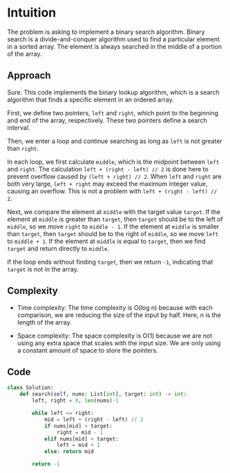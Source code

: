 # Intuition

The problem is asking to implement a binary search algorithm. Binary search is a divide-and-conquer algorithm used to find a particular element in a sorted array. The element is always searched in the middle of a portion of the array.

## Approach

Sure. This code implements the binary lookup algorithm, which is a search algorithm that finds a specific element in an ordered array.

First, we define two pointers, `left` and `right`, which point to the beginning and end of the array, respectively. These two pointers define a search interval.

Then, we enter a loop and continue searching as long as `left` is not greater than `right`.

In each loop, we first calculate `middle`, which is the midpoint between `left` and `right`. The calculation `left + (right - left) // 2` is done here to prevent overflow caused by `(left + right) // 2`. When `left` and `right` are both very large, `left + right` may exceed the maximum integer value, causing an overflow. This is not a problem with `left + (right - left) // 2`.

Next, we compare the element at `middle` with the target value `target`. If the element at `middle` is greater than `target`, then `target` should be to the left of `middle`, so we move `right` to `middle - 1`. If the element at `middle` is smaller than `target`, then `target` should be to the right of `middle`, so we move `left` to `middle + 1`. If the element at `middle` is equal to `target`, then we find `target` and return directly to `middle`.

If the loop ends without finding `target`, then we return `-1`, indicating that `target` is not in the array.

## Complexity

- Time complexity: The time complexity is O(log n) because with each comparison, we are reducing the size of the input by half. Here, n is the length of the array.

- Space complexity: The space complexity is O(1) because we are not using any extra space that scales with the input size. We are only using a constant amount of space to store the pointers.

## Code

```python
class Solution:
    def search(self, nums: List[int], target: int) -> int:
        left, right = 0, len(nums)-1

        while left <= right:
            mid = left + (right - left) // 2
            if nums[mid] > target:
                right = mid - 1
            elif nums[mid] < target:
                left = mid + 1
            else: return mid

        return -1
```
